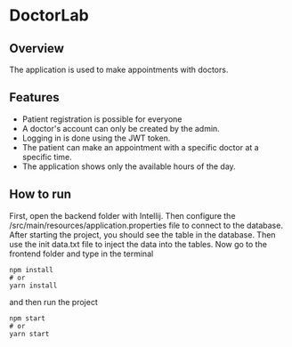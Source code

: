 # DoctorLab
## Overview
The application is used to make appointments with doctors.
## Features
- Patient registration is possible for everyone
- A doctor's account can only be created by the admin.
- Logging in is done using the JWT token.
- The patient can make an appointment with a specific doctor at a specific time.
- The application shows only the available hours of the day.
## How to run
First, open the backend folder with Intellij. Then configure the /src/main/resources/application.properties file to connect to the database. After starting the project, you should see the table in the database. Then use the init data.txt file to inject the data into the tables.
Now go to the frontend folder and type in the terminal


```
npm install
# or
yarn install
```

and then run the project


```
npm start
# or
yarn start
```
